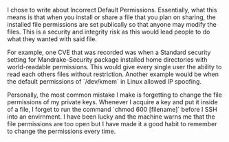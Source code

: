 <p> I chose to write about Incorrect Default Permissions. Essentially, what this means is that when you install or share a file that you plan on sharing, the installed file permissions are set publically so that anyone may modify the files. This is a security and integrity risk as this would lead people to do what they wanted with said file. </p>
<p> For example, one CVE that was recorded was when a Standard security setting for Mandrake-Security package installed home directories with world-readable permissions. This would give every single user the ability to read each others files without restriction. Another example would be when the default permissions of `/dev/kmem` in Linux allowed IP spoofing. </p>
  <p> Personally, the most common mistake I make is forgetting to change the file permissions of my private keys. Whenever I acquire a key and put it inside of a file, I forget to run the command `chmod 600 [filename]` before I SSH into an envirnment. I have been lucky and the machine warns me that the file permissions are too open but I have made it a good habit to remember to change the permissions every time. </p>
